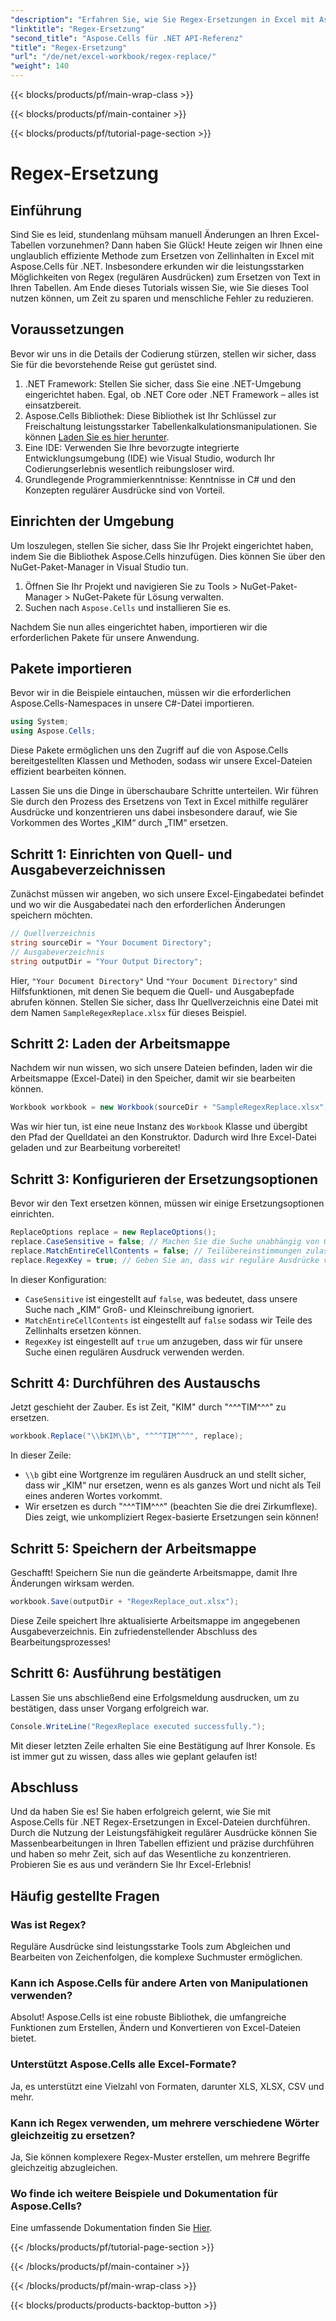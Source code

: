 ```yaml
---
"description": "Erfahren Sie, wie Sie Regex-Ersetzungen in Excel mit Aspose.Cells für .NET effizient nutzen. Steigern Sie die Produktivität und Genauigkeit Ihrer Tabellenkalkulationsaufgaben."
"linktitle": "Regex-Ersetzung"
"second_title": "Aspose.Cells für .NET API-Referenz"
"title": "Regex-Ersetzung"
"url": "/de/net/excel-workbook/regex-replace/"
"weight": 140
---
```


{{< blocks/products/pf/main-wrap-class >}}

{{< blocks/products/pf/main-container >}}

{{< blocks/products/pf/tutorial-page-section >}}

# Regex-Ersetzung

## Einführung

Sind Sie es leid, stundenlang mühsam manuell Änderungen an Ihren Excel-Tabellen vorzunehmen? Dann haben Sie Glück! Heute zeigen wir Ihnen eine unglaublich effiziente Methode zum Ersetzen von Zellinhalten in Excel mit Aspose.Cells für .NET. Insbesondere erkunden wir die leistungsstarken Möglichkeiten von Regex (regulären Ausdrücken) zum Ersetzen von Text in Ihren Tabellen. Am Ende dieses Tutorials wissen Sie, wie Sie dieses Tool nutzen können, um Zeit zu sparen und menschliche Fehler zu reduzieren.

## Voraussetzungen

Bevor wir uns in die Details der Codierung stürzen, stellen wir sicher, dass Sie für die bevorstehende Reise gut gerüstet sind.

1. .NET Framework: Stellen Sie sicher, dass Sie eine .NET-Umgebung eingerichtet haben. Egal, ob .NET Core oder .NET Framework – alles ist einsatzbereit.
2. Aspose.Cells Bibliothek: Diese Bibliothek ist Ihr Schlüssel zur Freischaltung leistungsstarker Tabellenkalkulationsmanipulationen. Sie können [Laden Sie es hier herunter](https://releases.aspose.com/cells/net/).
3. Eine IDE: Verwenden Sie Ihre bevorzugte integrierte Entwicklungsumgebung (IDE) wie Visual Studio, wodurch Ihr Codierungserlebnis wesentlich reibungsloser wird.
4. Grundlegende Programmierkenntnisse: Kenntnisse in C# und den Konzepten regulärer Ausdrücke sind von Vorteil.

## Einrichten der Umgebung

Um loszulegen, stellen Sie sicher, dass Sie Ihr Projekt eingerichtet haben, indem Sie die Bibliothek Aspose.Cells hinzufügen. Dies können Sie über den NuGet-Paket-Manager in Visual Studio tun.

1. Öffnen Sie Ihr Projekt und navigieren Sie zu Tools > NuGet-Paket-Manager > NuGet-Pakete für Lösung verwalten.
2. Suchen nach `Aspose.Cells` und installieren Sie es.

Nachdem Sie nun alles eingerichtet haben, importieren wir die erforderlichen Pakete für unsere Anwendung.

## Pakete importieren

Bevor wir in die Beispiele eintauchen, müssen wir die erforderlichen Aspose.Cells-Namespaces in unsere C#-Datei importieren.

```csharp
using System;
using Aspose.Cells;
```

Diese Pakete ermöglichen uns den Zugriff auf die von Aspose.Cells bereitgestellten Klassen und Methoden, sodass wir unsere Excel-Dateien effizient bearbeiten können.

Lassen Sie uns die Dinge in überschaubare Schritte unterteilen. Wir führen Sie durch den Prozess des Ersetzens von Text in Excel mithilfe regulärer Ausdrücke und konzentrieren uns dabei insbesondere darauf, wie Sie Vorkommen des Wortes „KIM“ durch „TIM“ ersetzen.

## Schritt 1: Einrichten von Quell- und Ausgabeverzeichnissen

Zunächst müssen wir angeben, wo sich unsere Excel-Eingabedatei befindet und wo wir die Ausgabedatei nach den erforderlichen Änderungen speichern möchten.

```csharp
// Quellverzeichnis
string sourceDir = "Your Document Directory";
// Ausgabeverzeichnis
string outputDir = "Your Output Directory";
```

Hier, `"Your Document Directory"` Und `"Your Document Directory"` sind Hilfsfunktionen, mit denen Sie bequem die Quell- und Ausgabepfade abrufen können. Stellen Sie sicher, dass Ihr Quellverzeichnis eine Datei mit dem Namen `SampleRegexReplace.xlsx` für dieses Beispiel.

## Schritt 2: Laden der Arbeitsmappe

Nachdem wir nun wissen, wo sich unsere Dateien befinden, laden wir die Arbeitsmappe (Excel-Datei) in den Speicher, damit wir sie bearbeiten können.

```csharp
Workbook workbook = new Workbook(sourceDir + "SampleRegexReplace.xlsx");
```

Was wir hier tun, ist eine neue Instanz des `Workbook` Klasse und übergibt den Pfad der Quelldatei an den Konstruktor. Dadurch wird Ihre Excel-Datei geladen und zur Bearbeitung vorbereitet!

## Schritt 3: Konfigurieren der Ersetzungsoptionen

Bevor wir den Text ersetzen können, müssen wir einige Ersetzungsoptionen einrichten.

```csharp
ReplaceOptions replace = new ReplaceOptions();
replace.CaseSensitive = false; // Machen Sie die Suche unabhängig von Groß- und Kleinschreibung
replace.MatchEntireCellContents = false; // Teilübereinstimmungen zulassen
replace.RegexKey = true; // Geben Sie an, dass wir reguläre Ausdrücke verwenden
```

In dieser Konfiguration:
- `CaseSensitive` ist eingestellt auf `false`, was bedeutet, dass unsere Suche nach „KIM“ Groß- und Kleinschreibung ignoriert.
- `MatchEntireCellContents` ist eingestellt auf `false` sodass wir Teile des Zellinhalts ersetzen können.
- `RegexKey` ist eingestellt auf `true` um anzugeben, dass wir für unsere Suche einen regulären Ausdruck verwenden werden.

## Schritt 4: Durchführen des Austauschs

Jetzt geschieht der Zauber. Es ist Zeit, "KIM" durch "^^^TIM^^^" zu ersetzen.

```csharp
workbook.Replace("\\bKIM\\b", "^^^TIM^^^", replace);
```

In dieser Zeile:
- `\\b` gibt eine Wortgrenze im regulären Ausdruck an und stellt sicher, dass wir „KIM“ nur ersetzen, wenn es als ganzes Wort und nicht als Teil eines anderen Wortes vorkommt.
- Wir ersetzen es durch "^^^TIM^^^" (beachten Sie die drei Zirkumflexe). Dies zeigt, wie unkompliziert Regex-basierte Ersetzungen sein können!

## Schritt 5: Speichern der Arbeitsmappe

Geschafft! Speichern Sie nun die geänderte Arbeitsmappe, damit Ihre Änderungen wirksam werden.

```csharp
workbook.Save(outputDir + "RegexReplace_out.xlsx");
```

Diese Zeile speichert Ihre aktualisierte Arbeitsmappe im angegebenen Ausgabeverzeichnis. Ein zufriedenstellender Abschluss des Bearbeitungsprozesses!

## Schritt 6: Ausführung bestätigen

Lassen Sie uns abschließend eine Erfolgsmeldung ausdrucken, um zu bestätigen, dass unser Vorgang erfolgreich war.

```csharp
Console.WriteLine("RegexReplace executed successfully.");
```

Mit dieser letzten Zeile erhalten Sie eine Bestätigung auf Ihrer Konsole. Es ist immer gut zu wissen, dass alles wie geplant gelaufen ist!

## Abschluss

Und da haben Sie es! Sie haben erfolgreich gelernt, wie Sie mit Aspose.Cells für .NET Regex-Ersetzungen in Excel-Dateien durchführen. Durch die Nutzung der Leistungsfähigkeit regulärer Ausdrücke können Sie Massenbearbeitungen in Ihren Tabellen effizient und präzise durchführen und haben so mehr Zeit, sich auf das Wesentliche zu konzentrieren. Probieren Sie es aus und verändern Sie Ihr Excel-Erlebnis!

## Häufig gestellte Fragen 

### Was ist Regex?  
Reguläre Ausdrücke sind leistungsstarke Tools zum Abgleichen und Bearbeiten von Zeichenfolgen, die komplexe Suchmuster ermöglichen.

### Kann ich Aspose.Cells für andere Arten von Manipulationen verwenden?  
Absolut! Aspose.Cells ist eine robuste Bibliothek, die umfangreiche Funktionen zum Erstellen, Ändern und Konvertieren von Excel-Dateien bietet.

### Unterstützt Aspose.Cells alle Excel-Formate?  
Ja, es unterstützt eine Vielzahl von Formaten, darunter XLS, XLSX, CSV und mehr.

### Kann ich Regex verwenden, um mehrere verschiedene Wörter gleichzeitig zu ersetzen?  
Ja, Sie können komplexere Regex-Muster erstellen, um mehrere Begriffe gleichzeitig abzugleichen.

### Wo finde ich weitere Beispiele und Dokumentation für Aspose.Cells?  
Eine umfassende Dokumentation finden Sie [Hier](https://reference.aspose.com/cells/net/).

{{< /blocks/products/pf/tutorial-page-section >}}

{{< /blocks/products/pf/main-container >}}

{{< /blocks/products/pf/main-wrap-class >}}

{{< blocks/products/products-backtop-button >}}